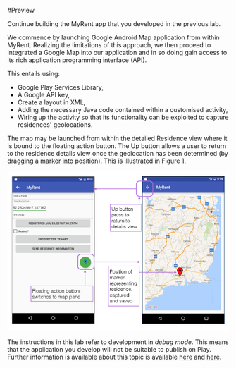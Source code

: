 #Preview

Continue building the MyRent app that you developed in the previous lab.

We commence by launching Google Android Map application from within MyRent. Realizing the limitations of this approach, we then proceed to integrated a Google Map into our application and in so doing gain access to its rich application programming interface (API).

This entails using:

- Google Play Services Library,
- A Google API key,
- Create a layout in XML,
- Adding the necessary Java code contained within a customised activity,
- Wiring up the activity so that its functionality can be exploited to capture residences' geolocations.

The map may be launched from within the detailed Residence view where it is bound to the floating action button. The Up button allows a user to return to the residence details view once the geolocation has been determined (by dragging a marker into position). This is illustrated in Figure 1.

![Figure 1: Use floating action button to launch map from within Residence view.](img/17.png) 

The instructions in this lab refer to development in *debug mode*. This means that the application you develop will not be suitable to publish on Play. Further information is available about this topic is available [here](http://developer.android.com/tools/publishing/app-signing.html) and [here](http://developer.android.com/distribute/tools/launch-checklist.html ).